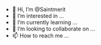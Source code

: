 - 👋 Hi, I’m @Saintmerit
- 👀 I’m interested in ...
- 🌱 I’m currently learning ...
- 💞️ I’m looking to collaborate on ...
- 📫 How to reach me ...

<!---
Saintmerit/Saintmerit is a ✨ special ✨ repository because its `README.md` (this file) appears on your GitHub profile.
You can click the Preview link to take a look at your changes.
--->
